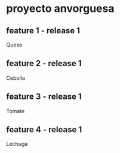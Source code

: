 # proyecto anvorguesa

## feature 1 - release 1
Queso

## feature 2 - release 1
Cebolla

## feature 3 - release 1
Tomate

## feature 4 - release 1
Lechuga
